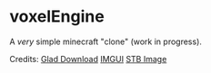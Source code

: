 # voxelEngine

A *very* simple minecraft "clone" (work in progress). 

Credits:
[Glad Download](https://glad.dav1d.de/)
[IMGUI](https://github.com/ocornut/imgui.git)
[STB Image](https://github.com/nothings/stb.git)
